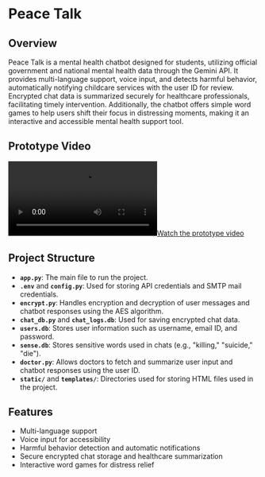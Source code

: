 # Peace Talk

## Overview
Peace Talk is a mental health chatbot designed for students, utilizing official government and national mental health data through the Gemini API. It provides multi-language support, voice input, and detects harmful behavior, automatically notifying childcare services with the user ID for review. Encrypted chat data is summarized securely for healthcare professionals, facilitating timely intervention. Additionally, the chatbot offers simple word games to help users shift their focus in distressing moments, making it an interactive and accessible mental health support tool.


## Prototype Video
[![Watch the prototype video](prototype.mp4)](prototype.mp4)

## Project Structure

- **`app.py`**: The main file to run the project.
- **`.env`** and **`config.py`**: Used for storing API credentials and SMTP mail credentials.
- **`encrypt.py`**: Handles encryption and decryption of user messages and chatbot responses using the AES algorithm.
- **`chat_db.py`** and **`chat_logs.db`**: Used for saving encrypted chat data.
- **`users.db`**: Stores user information such as username, email ID, and password.
- **`sense.db`**: Stores sensitive words used in chats (e.g., "killing," "suicide," "die").
- **`doctor.py`**: Allows doctors to fetch and summarize user input and chatbot responses using the user ID.
- **`static/`** and **`templates/`**: Directories used for storing HTML files used in the project.

## Features
- Multi-language support
- Voice input for accessibility
- Harmful behavior detection and automatic notifications
- Secure encrypted chat storage and healthcare summarization
- Interactive word games for distress relief

